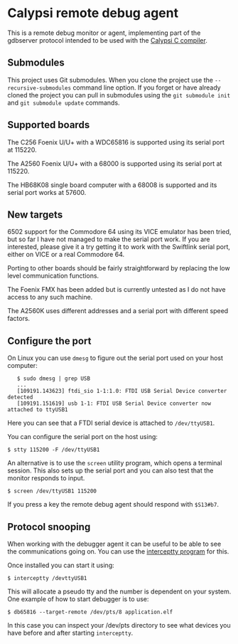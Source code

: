 # Calypsi remote debug agent

This is a remote debug monitor or agent, implementing part of the gdbserver
protocol intended to be used with the
[Calypsi C compiler](https://www.calypsi.cc/).

## Submodules

This project uses Git submodules. When you clone the project use the
`--recursive-submodules` command line option. If you forget or have
already cloned the project you can pull in submodules using the
`git submodule init` and `git submodule update` commands.

## Supported boards

The C256 Foenix U/U+ with a WDC65816 is supported using its serial
port at 115220.

The A2560 Foenix U/U+ with a 68000 is supported using its serial
port at 115220.

The HB68K08 single board computer with a 68008 is supported and its
serial port works at 57600.

## New targets

6502 support for the Commodore 64 using its VICE emulator has been
tried, but so far I have not managed to make the serial port work.
If you are interested, please give it a try getting it to work
with the Swiftlink serial port, either on VICE or a real Commodore 64.

Porting to other boards should be fairly straightforward by replacing
the low level communication functions.

The Foenix FMX has been added but is currently untested as I do not
have access to any such machine.

The A2560K uses different addresses and a serial port with different
speed factors.



## Configure the port

On Linux you can use `dmesg` to figure out the serial port used on
your host computer:

```
   $ sudo dmesg | grep USB
   ...
   [109191.143623] ftdi_sio 1-1:1.0: FTDI USB Serial Device converter detected
   [109191.151619] usb 1-1: FTDI USB Serial Device converter now attached to ttyUSB1
```

Here you can see that a FTDI serial device is attached to
``/dev/ttyUSB1``.

You can configure the serial port on the host using:

```
$ stty 115200 -F /dev/ttyUSB1
```

An alternative is to use the `screen` utility program, which opens a
terminal session. This also sets up the serial port and you can also
test that the monitor responds to input.

```
$ screen /dev/ttyUSB1 115200
```

If you press a key the remote debug agent should respond with `$S13#b7`.

## Protocol snooping

When working with the debugger agent it can be useful to be able to
see the communications going on. You can use the
[interceptty program](https://github.com/geoffmeyers/interceptty)
for this.

Once installed you can start it using:

```
$ interceptty /devttyUSB1
```

This will allocate a pseudo tty and the number is dependent on your
system. One example of how to start debugger is to use:

```
$ db65816 --target-remote /dev/pts/8 application.elf
```

In this case you can inspect your /dev/pts directory to see what
devices you have before and after starting `interceptty`.
